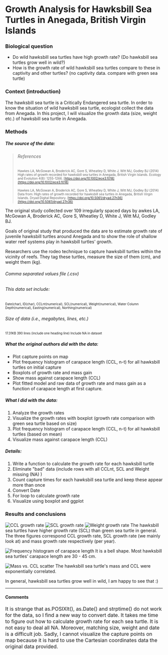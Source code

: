 ﻿# Growth Analysis for Hawksbill Sea Turtles  in Anegada, British Virgin Islands

### Biological question
* Do wild hawksbill  sea  turtles  have  high growth rate? 
(Do hawksbill  sea  turtles grow well in wild?)
* How is the growth rate of wild hawksbill  sea  turtles compare to these in captivity and other turtles? (no captivity data. compare with green sea turtle)

### Context (introduction)

The hawksbill sea turtle is a Critically Endangered sea turtle. In order to know the situation of wild hawksbill sea turtle, ecologist collect the data from Anegada. In this project, I will visualize the growth data (size, weight  etc.) of hawksbill sea turtle in Anegada.


### Methods
##### The source of the data:
>###### References 
><font size=1>Hawkes LA, McGowan A, Broderick AC, Gore S, Wheatley D, White J, Witt MJ, Godley BJ (2014) High rates of growth recorded for hawksbill sea turtles in Anegada, British Virgin Islands. Ecology and Evolution 4(8): 1255-1266.
[https://doi.org/10.1002/ece3.1018](https://doi.org/10.1002/ece3.1018)</font>
>
><font size=1>Hawkes LA, McGowan A, Broderick AC, Gore S, Wheatley D, White J, Witt MJ, Godley BJ (2014) Data from: High rates of growth recorded for hawksbill sea turtles in Anegada, British Virgin Islands. Dryad Digital Repository. [https://doi.org/10.5061/dryad.27n36](https://doi.org/10.5061/dryad.27n36)</font>

The original study collected over 109 irregularly spaced days by  awkes LA, McGowan A, Broderick AC, Gore S, Wheatley D, White J, Witt MJ, Godley BJ. 

Goals of original study that produced the data are to estimate growth rate of juvenile hawksbill turtles around Anegada and to show the role of shallow water reef systems play in hawksbill turtles' growth. 

Researchers use the rodeo technique to capture hawksbill turtles within the vicinity of reefs. They tag these turtles, measure the size of them (cm), and weight them (kg). 

###### Comma separated values file (.csv)

###### This data set include: 
<font size=1>Date(char), ID(char), CCLnt(numerical), SCL(numerical), Weight(numerical), Water Column Depth(numerical), Easting(numerical), Northing(numerical)</font>

###### Size of data (i.e., megabytes, lines, etc.)
<font size=1>17.31KB
390 lines (include one heading line)
Include NA in dataset</font>

##### What the original authors did with the data:
* Plot capture points on map
* Plot frequency histogram of carapace length (CCL, n-t) for all hawksbill turtles on initial capture 
* Boxplots of growth rate and mass gain
* Show mass against carapace length (CCL)
* Plot fitted model and raw data of growth rate and mass gain as a function of carapace length at first capture.


##### What I did with the data: 
1. Analyze the growth rates
2. Visualize the growth rates with boxplot (growth rate comparison with green sea turtle based on size)
3. Plot frequency histogram of carapace length (CCL, n-t) for all hawksbill turtles (based on mean)
4. Visualize mass against carapace length (CCL)


##### Details:
1. Write a function to calculate the growth rate for each hawksbill turtle
2. Eliminate "bad" data (include rows with all CCLnt, SCL and Weight missing (NA) )
3. Count capture times for each hawksbill sea turtle and keep these appear more than once
4. Convert Date
5. For loop to calculate growth rate
6. Visualize using boxplot and ggplot

### Results and conclusions
![CCL growth rate](https://github.com/YiZh0/CompBioLabsAndHomework/blob/master/Final_Project/Assignment09/b1.png)
![SCL growth rate](https://github.com/YiZh0/CompBioLabsAndHomework/blob/master/Final_Project/Assignment09/b2.png)
![Weight growth rate](https://github.com/YiZh0/CompBioLabsAndHomework/blob/master/Final_Project/Assignment09/b3.png)
The hawksbill  sea  turtles have higher growth rate (SCL) than green sea turtle in general. The three figures correspond CCL growth rate, SCL growth rate (we mainly look at) and mass growth rate respectively (per year). 

![Frequency histogram of carapace length](https://github.com/YiZh0/CompBioLabsAndHomework/blob/master/Final_Project/Assignment09/H1.png)
It is a bell shape. Most hawksbill  sea  turtles' carapace length are 30 - 45 cm. 

![Mass vs. CCL scatter](https://github.com/YiZh0/CompBioLabsAndHomework/blob/master/Final_Project/Assignment09/Scatter1.png)
The hawksbill  sea  turtle's mass and CCL were exponentially correlated. 

In general, hawksbill  sea  turtles grow well in wild, I am happy to see that :)

<hr>

#### Comments

<font size=3>It is strange that as.POSIXlt(), as.Date() and strptime() do not work for the data, so I find a new way to convert date. 
It takes me time to figure out how to calculate growth rate for each sea turtle. It is not easy to deal all NA. Moreover, matching size, weight and date is a difficult job. 
Sadly, I cannot visualize the capture points on map because it is hard to use the Cartesian coordinates data the original data provided.  </font>
